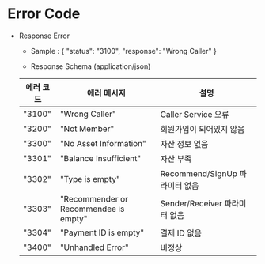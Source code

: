 # Error Code

- Response Error
  
  * Sample : 
  {
      "status": "3100",
      "response": "Wrong Caller"
  }
  
  * Response Schema (application/json)

  에러 코드 | 에러 메시지 | 설명
  ------------ | ------------- | -------------
  "3100" | "Wrong Caller" | Caller Service 오류
  "3200" | "Not Member" | 회원가입이 되어있지 않음
  "3300" | "No Asset Information" | 자산 정보 없음
  "3301" | "Balance Insufficient" | 자산 부족
  "3302" | "Type is empty" | Recommend/SignUp 파라미터 없음
  "3303" | "Recommender or Recommendee is empty" | Sender/Receiver 파라미터 없음
  "3304" | "Payment ID is empty" | 결제 ID 없음
  "3400" | "Unhandled Error" | 비정상 
